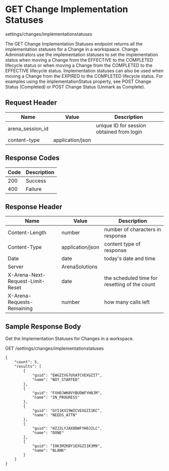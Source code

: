 # GET Change Implementation Statuses


settings/changes/implementationstatuses

The GET Change Implementation Statuses endpoint returns all the implementation statuses for a Change in a workspaace. Change Administrators use the implementation statuses to set the implementation status when moving a Change from the EFFECTIVE to the COMPLETED lifecycle status or when moving a Change from the COMPLETED to the EFFECTIVE lifecycle status. Implementation statuses can also be used when moving a Change from the EXPIRED to the COMPLETED lifecycle status. For examples using the implementationStatus property, see POST Change Status \(Completed\) or POST Change Status \(Unmark as Complete\).

## Request Header

| Name<br> | Value<br> | Description<br> |
|  --- |  --- |  --- | 
| arena_session_id<br> |   | unique ID for session obtained from login<br> |
| content\-type<br> | application/json<br> |   |

## Response Codes

| Code<br> | Description<br> |
|  --- |  --- | 
| 200<br> | Success<br> |
| 400<br> | Failure<br> |

## Response Header

| Name<br> | Value<br> | Description<br> |
|  --- |  --- |  --- | 
| Content\-Length<br> | number<br> | number of characters in response<br> |
| Content\-Type<br> | application/json<br> | content type of response<br> |
| Date<br> | date<br> | today's date and time<br> |
| Server<br> | ArenaSolutions<br> |   |
| X\-Arena\-Next\-Request\-Limit\-Reset<br> | date<br> | the scheduled time for resetting of the count<br> |
| X\-Arena\-Requests\-Remaining<br> | number<br> | how many calls left<br> |

## Sample Response Body
Get the Implementation Statuses for Changes in a workspace.



GET /settings/changes/implementationstatuses

```
{
    "count": 5,
    "results": [
        {
            "guid": "EWGZIVG7UXATCVEXGZIT",
            "name": "NOT_STARTED"
        },
        {
            "guid": "FXH0JWH8VYBUDWFYH0JM",
            "name": "IN_PROGRESS"
        },
        {
            "guid": "GYI1KXI9WZCVEXGZI1KC",
            "name": "NEEDS_ATTN"
        },
        {
            "guid": "HZJ2LYJAX0DWFYH0J2LC",
            "name": "DONE"
        },
        {
            "guid": "I0K3MZKBY1EXGZI1K3M9",
            "name": "BLANK"
        }
    ]
}
```
